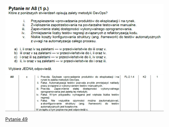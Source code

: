 ![img.png](../Pytania/screeny/img_47.png)
![img.png](screeny/img_47.png)

[Pytanie 49](../Pytania/Pyt_49.md)